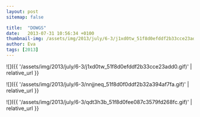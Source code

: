 ```yaml
---
layout: post
sitemap: false

title:  "DOWGS"
date:   2013-07-31 10:56:34 +0100
thumbnail-img: /assets/img/2013/july/6-3/j1xd0tw_51f8d0efddf2b33cce23add0.gif
author: Eva
tags: [2013]
---
```




![]({{ '/assets/img/2013/july/6-3/j1xd0tw_51f8d0efddf2b33cce23add0.gif)'  | relative_url }}

![]({{ '/assets/img/2013/july/6-3/nnjjneq_51f8d0f0ddf2b32a394af7fa.gif)'  | relative_url }}

![]({{ '/assets/img/2013/july/6-3/qdt3h3b_51f8d0fee087c3579fd268fc.gif)'  | relative_url }}


